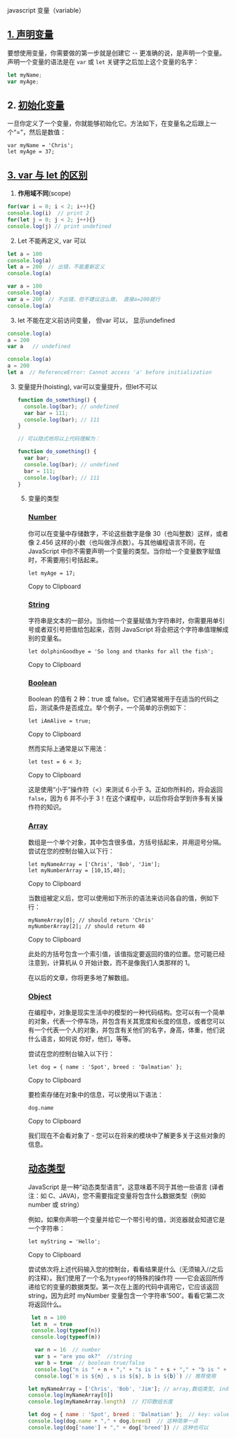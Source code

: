 javascript 变量（variable）



## [1. 声明变量](https://developer.mozilla.org/zh-CN/docs/Learn/JavaScript/First_steps/Variables#声明变量)

要想使用变量，你需要做的第一步就是创建它 -- 更准确的说，是声明一个变量。声明一个变量的语法是在 `var` 或 `let` 关键字之后加上这个变量的名字：

```javascript
let myName;
var myAge;
```

## 2. [初始化变量](https://developer.mozilla.org/zh-CN/docs/Learn/JavaScript/First_steps/Variables#初始化变量)

一旦你定义了一个变量，你就能够初始化它。方法如下，在变量名之后跟上一个“=”，然后是数值：

```
var myName = 'Chris';
let myAge = 37;
```

## [3. var 与 let 的区别](https://developer.mozilla.org/zh-CN/docs/Learn/JavaScript/First_steps/Variables#var_与_let_的区别)

1.  **作用域不同**(scope)

   ```javascript
   for(var i = 0; i < 2; i++){}
   console.log(i)  // print 2
   for(let j = 0; j < 2; j++){}
   console.log(j) // print undefined
   
   ```

   

2.  Let 不能再定义, var 可以

   ```javascript
   let a = 100
   console.log(a)
   let a = 200  // 出错，不能重新定义
   console.log(a)
   ```

   ```javascript
   var a = 100
   console.log(a)
   var a = 200  // 不出错，但不建议这么做， 直接a=200就行
   console.log(a)
   ```

   

   3. let 不能在定义前访问变量， 但var 可以， 显示undefined

   ```javascript
   console.log(a)
   a = 200
   var a   // undefined
   ```

   ```javascript
   console.log(a)
   a = 200
   let a  // ReferenceError: Cannot access 'a' before initialization
   ```

   

3. 变量提升(hoisting), var可以变量提升，但let不可以

   ```javascript
   function do_something() {
     console.log(bar); // undefined
     var bar = 111;
     console.log(bar); // 111
   }
   
   // 可以隐式地将以上代码理解为：
   
   function do_something() {
     var bar;
     console.log(bar); // undefined
     bar = 111;
     console.log(bar); // 111
   }
   ```

   

   5. 变量的类型

      ### [Number](https://developer.mozilla.org/zh-CN/docs/Learn/JavaScript/First_steps/Variables#number)

      你可以在变量中存储数字，不论这些数字是像 30（也叫整数）这样，或者像 2.456 这样的小数（也叫做浮点数）。与其他编程语言不同，在 JavaScript 中你不需要声明一个变量的类型。当你给一个变量数字赋值时，不需要用引号括起来。 

      ```
      let myAge = 17;
      ```

      Copy to Clipboard

      ### [String](https://developer.mozilla.org/zh-CN/docs/Learn/JavaScript/First_steps/Variables#string)

      字符串是文本的一部分。当你给一个变量赋值为字符串时，你需要用单引号或者双引号把值给包起来，否则 JavaScript 将会把这个字符串值理解成别的变量名。

      ```
      let dolphinGoodbye = 'So long and thanks for all the fish';
      ```

      Copy to Clipboard

      ### [Boolean](https://developer.mozilla.org/zh-CN/docs/Learn/JavaScript/First_steps/Variables#boolean)

      Boolean 的值有 2 种：true 或 false。它们通常被用于在适当的代码之后，测试条件是否成立。举个例子，一个简单的示例如下： 

      ```
      let iAmAlive = true;
      ```

      Copy to Clipboard

      然而实际上通常是以下用法：

      ```
      let test = 6 < 3;
      ```

      Copy to Clipboard

      这是使用“小于”操作符（<）来测试 6 小于 3。正如你所料的，将会返回`false`，因为 6 并不小于 3！在这个课程中，以后你将会学到许多有关操作符的知识。

      ### [Array](https://developer.mozilla.org/zh-CN/docs/Learn/JavaScript/First_steps/Variables#array)

      数组是一个单个对象，其中包含很多值，方括号括起来，并用逗号分隔。尝试在您的控制台输入以下行：

      ```
      let myNameArray = ['Chris', 'Bob', 'Jim'];
      let myNumberArray = [10,15,40];
      ```

      Copy to Clipboard

      当数组被定义后，您可以使用如下所示的语法来访问各自的值，例如下行：

      ```
      myNameArray[0]; // should return 'Chris'
      myNumberArray[2]; // should return 40
      ```

      Copy to Clipboard

      此处的方括号包含一个索引值，该值指定要返回的值的位置。您可能已经注意到，计算机从 0 开始计数，而不是像我们人类那样的 1。

      在以后的文章，你将更多地了解数组。

      ### [Object](https://developer.mozilla.org/zh-CN/docs/Learn/JavaScript/First_steps/Variables#object)

      在编程中，对象是现实生活中的模型的一种代码结构。您可以有一个简单的对象，代表一个停车场，并包含有关其宽度和长度的信息，或者您可以有一个代表一个人的对象，并包含有关他们的名字，身高，体重，他们说什么语言，如何说 你好，他们，等等。

      尝试在您的控制台输入以下行：

      ```
      let dog = { name : 'Spot', breed : 'Dalmatian' };
      ```

      Copy to Clipboard

      要检索存储在对象中的信息，可以使用以下语法：

      ```
      dog.name
      ```

      Copy to Clipboard

      我们现在不会看对象了 - 您可以在将来的模块中了解更多关于这些对象的信息。

      ## [动态类型](https://developer.mozilla.org/zh-CN/docs/Learn/JavaScript/First_steps/Variables#动态类型)

      JavaScript 是一种“动态类型语言”，这意味着不同于其他一些语言 (译者注：如 C、JAVA)，您不需要指定变量将包含什么数据类型（例如 number 或 string）

      例如，如果你声明一个变量并给它一个带引号的值，浏览器就会知道它是一个字符串：

      ```
      let myString = 'Hello';
      ```

      Copy to Clipboard

      尝试依次将上述代码输入您的控制台，看看结果是什么（无须输入//之后的注释）。我们使用了一个名为`typeof`的特殊的操作符 ——它会返回所传递给它的变量的数据类型。第一次在上面的代码中调用它，它应该返回 string，因为此时 myNumber 变量包含一个字符串'500'。看看它第二次将返回什么。

      ```javascript
       let n = 100
       let m  = true
       console.log(typeof(n))
       console.log(typeof(m))
      ```

      

      ```javascript
        var n = 16  // number
        var s = "are you ok?"  //string
        var b = true  // boolean true/false
        console.log("n is " + n + "," + "s is " + s + "," + "b is " + b) // 不推荐使用
        console.log(`n is ${n} , s is ${s}, b is ${b}`) // 推荐使用
      
      let myNameArray = ['Chris', 'Bob', 'Jim']; // array,数组类型, index is from 0
      console.log(myNameArray[0])
      console.log(myNameArray.length)  // 打印数组长度
      
      let dog = { name : 'Spot', breed : 'Dalmatian' };  // key: value  , example: name is key, spot is value, json格式
      console.log(dog.name + "," + dog.breed)  // 这种简单一点
      console.log(dog['name'] + "," + dog['breed']) // 这种也可以
      ```

